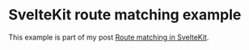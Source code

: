 # SvelteKit route matching example

This example is part of my post [Route matching in SvelteKit](https://maier.tech/posts/route-matching-in-sveltekit).
